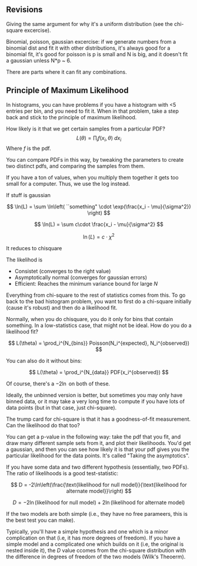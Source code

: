 ## Revisions

Giving the same argument for why it's a uniform distribution (see the chi-square excercise).

Binomial, poisson, gaussian excercise: if we generate numbers from a binomial dist and fit it with other distributions, it's always good for a binomial fit, it's good for poisson is p is small and N is big, and it doesn't fit a gaussian unless N*p ~ 6.

There are parts where it can fit any combinations.

## Principle of Maximum Likelihood

In histograms, you can have problems if you have a histogram with <5 entries per bin, and you need to fit it. When in that problem, take a step back and stick to the principle of maximum likelihood.

How likely is it that we get certain samples from a particular PDF?
$$ L(\theta) = \prod_i f(x_i,\theta) \;dx_i $$
Where $f$ is the pdf.

You can compare PDFs in this way, by tweaking the parameters to create two distinct pdfs, and comparing the samples from them.

If you have a ton of values, when you multiply them together it gets too small for a computer. Thus, we use the log instead.

If stuff is gaussian

$$ \ln(L) = \sum \ln\left( ``something"  \cdot \exp(\frac{x_i - \mu}{\sigma^2}) \right) $$

$$ \ln(L) = \sum c\cdot \frac{x_i - \mu}{\sigma^2} $$

$$ \ln(L) = c\cdot \chi^2 $$

It reduces to chisquare

The likelihod is
* Consistet (converges to the right value)
* Asymptotically normal (converges for gaussian errors)
* Efficient: Reaches the minimum variance bound for large $N$

Everything from chi-square to the rest of statistics comes from this. To go back to the bad histogram problem, you want to first do a chi-square initially (cause it's robust) and then do a likelihood fit.

Normally, when you do chisquare, you do it only for bins that contain something. In a low-statistics case, that might not be ideal. How do you do a likelihood fit?

$$ L(\theta) = \prod_i^{N_{bins}} Poisson(N_i^{expected}, N_i^{observed}) $$

You can also do it without bins:

$$ L(\theta) = \prod_i^{N_{data}} PDF(x_i^{observed}) $$

Of course, there's a $-2\ln$ on both of  these.

Ideally, the unbinned version is better, but sometimes you may only have binned data, or it may take a very long time to compute if you have lots of data points (but in that case, just  chi-square).

The trump card for chi-square is that it has a goodness-of-fit measurement. Can the likelihood do that too?

You can get a p-value in the following way: take the pdf that you fit, and draw many different sample sets from it, and plot their likelihoods. You'd get a gaussian, and then you can see how likely it is that your pdf gives you the particular likelihood for the data points. It's called "Taking the asymptotics".

If you have some data and two different hypothesis (essentially, two PDFs). The ratio of likelihoods is a good test-statistic:

$$ D = -2\ln\left(\frac{\text{likelihood for null model}}{\text{likelihood for alternate model}}\right) $$

$$ D = -2\ln\left(\text{likelihood for null model}\right) + 2\ln\left({\text{likelihood for alternate model}}\right) $$

If the two models are both simple (i.e., they have no free parameers, this is the best test you can make).

Typically, you'll have a simple hypothesis and one which is a minor complication on that (i.e, it has more degrees of freedom). If you have a simple model and a complicated one which builds on it (i.e, the original is nested inside it), the $D$ value ccomes from the chi-square distribution with the difference in degrees of freedom of the two models (Wilk's Theoerm).


